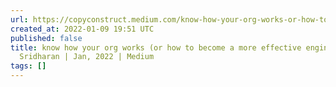 ```yaml
---
url: https://copyconstruct.medium.com/know-how-your-org-works-or-how-to-become-a-more-effective-engineer-1a3287d1f58d
created_at: 2022-01-09 19:51 UTC
published: false
title: know how your org works (or how to become a more effective engineer) | by Cindy
  Sridharan | Jan, 2022 | Medium
tags: []
---
```



